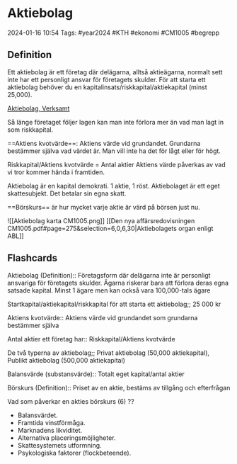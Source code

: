 # Aktiebolag

2024-01-16 10:54
Tags: #year2024 #KTH #ekonomi #CM1005 #begrepp

## Definition

Ett aktiebolag är ett företag där delägarna, alltså aktieägarna, normalt sett inte har ett personligt ansvar för företagets skulder. För att starta ett aktiebolag behöver du en kapitalinsats/riskkapital/aktiekapital (minst 25,000).

[Aktiebolag, Verksamt](https://www.verksamt.se/starta/valj-foretagsform/aktiebolag)

Så länge företaget följer lagen kan man inte förlora mer än vad man lagt in som riskkapital.

==Aktiens kvotvärde==: Aktiens värde vid grundandet. Grundarna bestämmer själva vad värdet är. Man vill inte ha det för lågt eller för högt.

Riskkapital/Aktiens kvotvärde = Antal aktier
Aktiens värde påverkas av vad vi tror kommer hända i framtiden.

Aktiebolag är en kapital demokrati. 1 aktie, 1 röst.
Aktiebolaget är ett eget skattesubjekt. Det betalar sin egna skatt.

==Börskurs== är hur mycket varje aktie är värd på börsen just nu.

![[Aktiebolag karta CM1005.png]]
[[Den nya affärsredovisningen CM1005.pdf#page=275&selection=6,0,6,30|Aktiebolagets organ enligt ABL]]

## Flashcards

Aktiebolag (Definition):: Företagsform där delägarna inte är personligt ansvariga för företagets skulder. Ägarna riskerar bara att förlora deras egna satsade kapital. Minst 1 ägare men kan också vara 100,000-tals ägare
<!--SR:!2024-02-04,5,252!2024-02-14,15,292-->

Startkapital/aktiekapital/riskkapital för att starta ett aktiebolag;; 25 000 kr
<!--SR:!2024-02-06,11,272-->

Aktiens kvotvärde:: Aktiens värde vid grundandet som grundarna bestämmer själva
<!--SR:!2024-02-08,9,272!2024-02-14,15,292-->

Antal aktier ett företag har:: Riskkapital/Aktiens kvotvärde
<!--SR:!2024-01-31,1,212!2024-02-01,6,250-->

De två typerna av aktiebolag;; Privat aktiebolag (50,000 aktiekapital), Publikt aktiebolag (500,000 aktiekapital)
<!--SR:!2024-02-10,11,270-->

Balansvärde (substansvärde):: Totalt eget kapital/antal aktier
<!--SR:!2024-01-31,1,230!2024-02-01,1,213-->

Börskurs (Definition):: Priset av en aktie, bestäms av tillgång och efterfrågan
<!--SR:!2024-02-15,13,270!2024-02-15,12,272-->

Vad som påverkar en akties börskurs (6)
??
- Balansvärdet.
- Framtida vinstförmåga.
- Marknadens likviditet.
- Alternativa placeringsmöjligheter.
- Skattesystemets utformning.
- Psykologiska faktorer (flockbeteende).
<!--SR:!2024-01-27,1,232!2024-02-12,9,270-->
